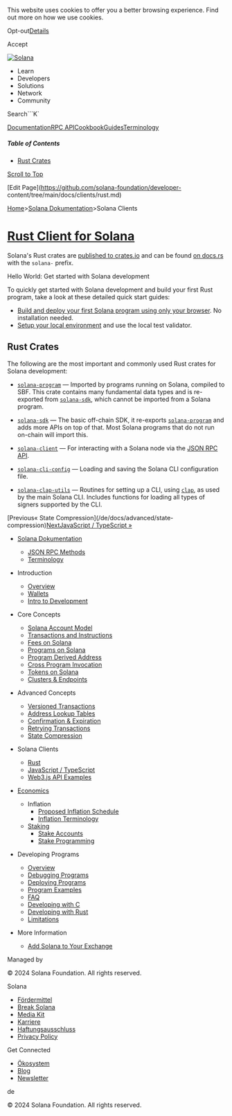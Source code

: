 This website uses cookies to offer you a better browsing experience. Find out
more on how we use cookies.

Opt-out[Details](/de/privacy-policy#collection-of-information)

Accept

[![Solana](/_next/static/media/logotype-dark.f79d530d.svg)](/de)

  * Learn
  * Developers
  * Solutions
  * Network
  * Community

Search```K`

[Documentation](/de/docs)[RPC
API](/de/docs/rpc)[Cookbook](/de/developers/cookbook)[Guides](/de/developers/guides)[Terminology](/de/docs/terminology)

##### Table of Contents

  * [Rust Crates](/de/docs/clients/rust#rust-crates)

[Scroll to Top](/de/docs/clients/rust#)

[Edit Page](https://github.com/solana-foundation/developer-
content/tree/main/docs/clients/rust.md)

[Home](/de)>[Solana Dokumentation](/de/docs)>Solana Clients

# [Rust Client for Solana](/de/docs/clients/rust)

Solana's Rust crates are [published to
crates.io](https://crates.io/search?q=solana-) and can be found [on
docs.rs](https://docs.rs/releases/search?query=solana-) with the `solana-`
prefix.

Hello World: Get started with Solana development

To quickly get started with Solana development and build your first Rust
program, take a look at these detailed quick start guides:

  * [Build and deploy your first Solana program using only your browser](/de/developers/guides/getstarted/hello-world-in-your-browser). No installation needed.
  * [Setup your local environment](/de/developers/guides/getstarted/setup-local-development) and use the local test validator.

## Rust Crates #

The following are the most important and commonly used Rust crates for Solana
development:

  * [`solana-program`](https://docs.rs/solana-program) — Imported by programs running on Solana, compiled to SBF. This crate contains many fundamental data types and is re-exported from [`solana-sdk`](https://docs.rs/solana-sdk), which cannot be imported from a Solana program.

  * [`solana-sdk`](https://docs.rs/solana-sdk) — The basic off-chain SDK, it re-exports [`solana-program`](https://docs.rs/solana-program) and adds more APIs on top of that. Most Solana programs that do not run on-chain will import this.

  * [`solana-client`](https://docs.rs/solana-client) — For interacting with a Solana node via the [JSON RPC API](/de/docs/rpc).

  * [`solana-cli-config`](https://docs.rs/solana-cli-config) — Loading and saving the Solana CLI configuration file.

  * [`solana-clap-utils`](https://docs.rs/solana-clap-utils) — Routines for setting up a CLI, using [`clap`](https://docs.rs/clap), as used by the main Solana CLI. Includes functions for loading all types of signers supported by the CLI.

[Previous« State Compression](/de/docs/advanced/state-
compression)[NextJavaScript / TypeScript »](/de/docs/clients/javascript)

  * [Solana Dokumentation](/de/docs)

    * [JSON RPC Methods](/de/docs/rpc)
    * [Terminology](/de/docs/terminology)
  * Introduction

    * [Overview](/de/docs/intro/overview)
    * [Wallets](/de/docs/intro/wallets)
    * [Intro to Development](/de/docs/intro/dev)
  * Core Concepts

    * [Solana Account Model](/de/docs/core/accounts)
    * [Transactions and Instructions](/de/docs/core/transactions)
    * [Fees on Solana](/de/docs/core/fees)
    * [Programs on Solana](/de/docs/core/programs)
    * [Program Derived Address](/de/docs/core/pda)
    * [Cross Program Invocation](/de/docs/core/cpi)
    * [Tokens on Solana](/de/docs/core/tokens)
    * [Clusters & Endpoints](/de/docs/core/clusters)
  * Advanced Concepts

    * [Versioned Transactions](/de/docs/advanced/versions)
    * [Address Lookup Tables](/de/docs/advanced/lookup-tables)
    * [Confirmation & Expiration](/de/docs/advanced/confirmation)
    * [Retrying Transactions](/de/docs/advanced/retry)
    * [State Compression](/de/docs/advanced/state-compression)
  * Solana Clients

    * [Rust](/de/docs/clients/rust)
    * [JavaScript / TypeScript](/de/docs/clients/javascript)
    * [Web3.js API Examples](/de/docs/clients/javascript-reference)
  * [Economics](/de/docs/economics)

    * Inflation
      * [Proposed Inflation Schedule](/de/docs/economics/inflation/inflation-schedule)
      * [Inflation Terminology](/de/docs/economics/inflation/terminology)
    * [Staking](/de/docs/economics/staking)
      * [Stake Accounts](/de/docs/economics/staking/stake-accounts)
      * [Stake Programming](/de/docs/economics/staking/stake-programming)
  * Developing Programs

    * [Overview](/de/docs/programs/overview)
    * [Debugging Programs](/de/docs/programs/debugging)
    * [Deploying Programs](/de/docs/programs/deploying)
    * [Program Examples](/de/docs/programs/examples)
    * [FAQ](/de/docs/programs/faq)
    * [Developing with C](/de/docs/programs/lang-c)
    * [Developing with Rust](/de/docs/programs/lang-rust)
    * [Limitations](/de/docs/programs/limitations)
  * More Information

    * [Add Solana to Your Exchange](/de/docs/more/exchange)

Managed by

[](/de)

[](/youtube)[](/twitter)[](/discord)[](/reddit)[](/github)[](/telegram)

© 2024 Solana Foundation. All rights reserved.

Solana

  * [Fördermittel](https://solana.org/grants)
  * [Break Solana](https://break.solana.com/)
  * [Media Kit](/de/branding)
  * [Karriere](https://jobs.solana.com/)
  * [Haftungsausschluss](/de/tos)
  * [Privacy Policy](/de/privacy-policy)

Get Connected

  * [Ökosystem](/de/ecosystem)
  * [Blog](/de/news)
  * [Newsletter](/de/newsletter)

de

© 2024 Solana Foundation. All rights reserved.

